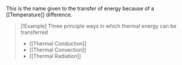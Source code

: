 This is the name given to the transfer of energy because of a [[Temperature]] difference.

> [!Example] Three principle ways in which thermal energy can be transferred
> - [[Thermal Conduction]]
> - [[Thermal Convection]]
> - [[Thermal Radiation]]